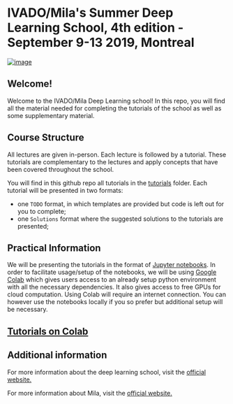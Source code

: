 # IVADO/Mila's Summer Deep Learning School, 4th edition - September 9-13 2019, Montreal
[![image](https://user-images.githubusercontent.com/18450628/63861998-e911e280-c979-11e9-83f6-49c40e904a22.png)](https://ivado.ca/en/trainings/schools/deep-learning-school-4th-and-5th-edition/)

## Welcome!

Welcome to the IVADO/Mila Deep Learning school! In this repo, you will find all the material needed for completing the tutorials of the school as well as some supplementary material.

## Course Structure

All lectures are given in-person. Each lecture is followed by a tutorial. These tutorials are complementary to the lectures and apply concepts that have been covered throughout the school.

You will find in this github repo all tutorials in the [tutorials](https://github.com/mila-iqia/ivado-mila-dl-school-2019/tree/master/tutorials) folder. Each tutorial will be presented in two formats:

* one `TODO` format, in which templates are provided but code is left out for you to complete;
* one `Solutions` format where the suggested solutions to the tutorials are presented;

## Practical Information

We will be presenting the tutorials in the format of [Jupyter notebooks](http://jupyter.org/). In order to facilitate usage/setup of the notebooks, we will be using [Google Colab](https://colab.research.google.com/github/mila-iqia/ivado-mila-dl-school-2019/) which gives users access to an already setup python environment with all the necessary dependencies. It also gives access to free GPUs for cloud computation. Using Colab will require an internet connection. You can however use the notebooks locally if you so prefer but additional setup will be necessary.

## [Tutorials on Colab](https://colab.research.google.com/github/mila-iqia/ivado-mila-dl-school-2019/)

## Additional information

For more information about the deep learning school, visit the [official website.](https://ivado.ca/en/trainings/schools/deep-learning-school-4th-and-5th-edition/)

For more information about Mila, visit the [official website.](https://mila.quebec/)
